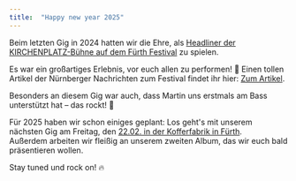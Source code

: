```yaml
---
title:  "Happy new year 2025"
---
```


Beim letzten Gig in 2024 hatten wir die Ehre, als [Headliner der KIRCHENPLATZ-Bühne auf dem Fürth Festival](https://www.fuerth-festival.com/kirchenplatz-st-michael/freitag#c210) zu spielen.   

Es war ein großartiges Erlebnis, vor euch allen zu performen! 🎸 Einen tollen Artikel der Nürnberger Nachrichten zum Festival findet ihr hier: [Zum Artikel](https://www.nn.de/fuerth/nach-dem-em-dampfer-prachtige-stimmung-und-reichlich-musik-beim-furth-festival-1.14333301).   

Besonders an diesem Gig war auch, dass Martin uns erstmals am Bass unterstützt hat – das rockt! 🤘   

Für 2025 haben wir schon einiges geplant: Los geht's mit unserem
nächsten Gig am Freitag, den
[22.02. in der Kofferfabrik in Fürth](#live).   
Außerdem arbeiten wir fleißig an unserem zweiten Album, das wir euch
bald präsentieren wollen.   

Stay tuned und rock on! 🔥